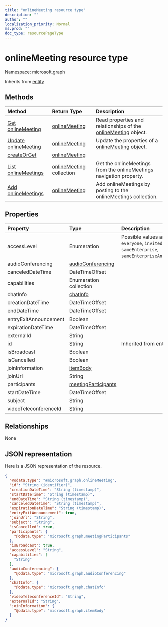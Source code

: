 ```yaml
---
title: "onlineMeeting resource type"
description: ""
author: ""
localization_priority: Normal
ms.prod: ""
doc_type: resourcePageType
---
```


# onlineMeeting resource type


Namespace: microsoft.graph




Inherits from [entity](../resources/entity.md)

## Methods
|Method|Return Type|Description|
|:---|:---|:---|
|[Get onlineMeeting](../api/onlinemeeting-get.md)|[onlineMeeting](../resources/onlinemeeting.md)|Read properties and relationships of the [onlineMeeting](../resources/onlinemeeting.md) object.|
|[Update onlineMeeting](../api/onlinemeeting-update.md)|[onlineMeeting](../resources/onlinemeeting.md)|Update the properties of a [onlineMeeting](../resources/onlinemeeting.md) object.|
|[createOrGet](../api/onlinemeeting-createorget.md)|[onlineMeeting](../resources/onlinemeeting.md)||
|[List onlineMeetings](../api/user-list-onlinemeetings.md)|[onlineMeeting](../resources/onlinemeeting.md) collection|Get the onlineMeetings from the onlineMeetings navigation property.|
|[Add onlineMeetings](../api/user-post-onlinemeetings.md)|[onlineMeeting](../resources/onlinemeeting.md)|Add onlineMeetings by posting to the onlineMeetings collection.|

## Properties
|Property|Type|Description|
|:---|:---|:---|
|accessLevel|Enumeration| Possible values are: `everyone`, `invited`, `locked`, `sameEnterprise`, `sameEnterpriseAndFederated`.|
|audioConferencing|[audioConferencing](../resources/audioconferencing.md)||
|canceledDateTime|DateTimeOffset||
|capabilities|Enumeration collection||
|chatInfo|[chatInfo](../resources/chatinfo.md)||
|creationDateTime|DateTimeOffset||
|endDateTime|DateTimeOffset||
|entryExitAnnouncement|Boolean||
|expirationDateTime|DateTimeOffset||
|externalId|String||
|id|String| Inherited from [entity](../resources/entity.md)|
|isBroadcast|Boolean||
|isCancelled|Boolean||
|joinInformation|[itemBody](../resources/itembody.md)||
|joinUrl|String||
|participants|[meetingParticipants](../resources/meetingparticipants.md)||
|startDateTime|DateTimeOffset||
|subject|String||
|videoTeleconferenceId|String||

## Relationships
None

## JSON representation
Here is a JSON representation of the resource.
<!-- {
  "blockType": "resource",
  "keyProperty": "id",
  "@odata.type": "microsoft.graph.onlineMeeting",
  "baseType": "microsoft.graph.entity",
  "openType": true
}
-->
``` json
{
  "@odata.type": "#microsoft.graph.onlineMeeting",
  "id": "String (identifier)",
  "creationDateTime": "String (timestamp)",
  "startDateTime": "String (timestamp)",
  "endDateTime": "String (timestamp)",
  "canceledDateTime": "String (timestamp)",
  "expirationDateTime": "String (timestamp)",
  "entryExitAnnouncement": true,
  "joinUrl": "String",
  "subject": "String",
  "isCancelled": true,
  "participants": {
    "@odata.type": "microsoft.graph.meetingParticipants"
  },
  "isBroadcast": true,
  "accessLevel": "String",
  "capabilities": [
    "String"
  ],
  "audioConferencing": {
    "@odata.type": "microsoft.graph.audioConferencing"
  },
  "chatInfo": {
    "@odata.type": "microsoft.graph.chatInfo"
  },
  "videoTeleconferenceId": "String",
  "externalId": "String",
  "joinInformation": {
    "@odata.type": "microsoft.graph.itemBody"
  }
}
```

